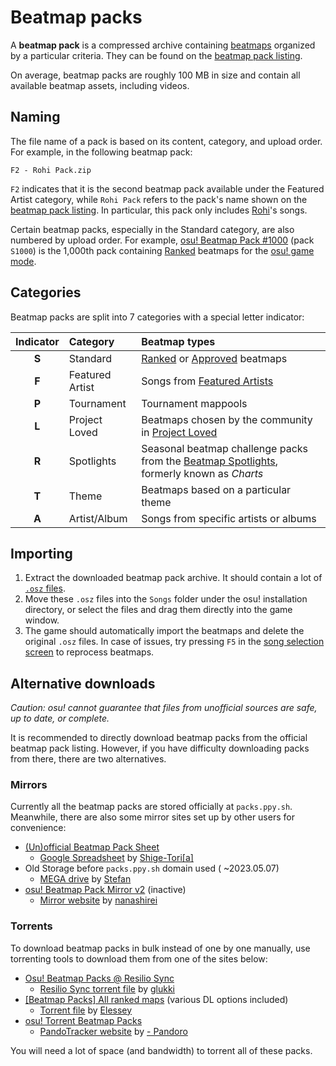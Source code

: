 # Beatmap packs

A **beatmap pack** is a compressed archive containing [beatmaps](/wiki/Beatmap) organized by a particular criteria. They can be found on the [beatmap pack listing](https://osu.ppy.sh/beatmaps/packs).

On average, beatmap packs are roughly 100 MB in size and contain all available beatmap assets, including videos.

## Naming

The file name of a pack is based on its content, category, and upload order. For example, in the following beatmap pack:

```
F2 - Rohi Pack.zip
```

`F2` indicates that it is the second beatmap pack available under the Featured Artist category, while `Rohi Pack` refers to the pack's name shown on the [beatmap pack listing](https://osu.ppy.sh/beatmaps/packs/F2). In particular, this pack only includes [Rohi](https://osu.ppy.sh/beatmaps/artists/82)'s songs.

Certain beatmap packs, especially in the Standard category, are also numbered by upload order. For example, [osu! Beatmap Pack #1000](https://osu.ppy.sh/beatmaps/packs/S1000) (pack `S1000`) is the 1,000th pack containing [Ranked](/wiki/Beatmap/Category#ranked) beatmaps for the [osu! game mode](/wiki/Game_mode/osu!).

## Categories

Beatmap packs are split into 7 categories with a special letter indicator:

| Indicator | Category | Beatmap types |
| :-: | :-- | :-- |
| **S** | Standard | [Ranked](/wiki/Beatmap/Category#ranked) or [Approved](/wiki/Beatmap/Category#approved) beatmaps |
| **F** | Featured Artist | Songs from [Featured Artists](/wiki/People/Featured_Artists) |
| **P** | Tournament | Tournament mappools |
| **L** | Project Loved | Beatmaps chosen by the community in [Project Loved](/wiki/Community/Project_Loved) |
| **R** | Spotlights | Seasonal beatmap challenge packs from the [Beatmap Spotlights](/wiki/Beatmap_Spotlights), formerly known as *Charts* |
| **T** | Theme | Beatmaps based on a particular theme |
| **A** | Artist/Album | Songs from specific artists or albums |

## Importing

1. Extract the downloaded beatmap pack archive. It should contain a lot of [`.osz` files](/wiki/Client/File_formats/osz_(file_format)).
2. Move these `.osz` files into the `Songs` folder under the osu! installation directory, or select the files and drag them directly into the game window.
3. The game should automatically import the beatmaps and delete the original `.osz` files. In case of issues, try pressing `F5` in the [song selection screen](/wiki/Client/Interface#song-select) to reprocess beatmaps.

## Alternative downloads

*Caution: osu! cannot guarantee that files from unofficial sources are safe, up to date, or complete.*

It is recommended to directly download beatmap packs from the official beatmap pack listing. However, if you have difficulty downloading packs from there, there are two alternatives.

### Mirrors

Currently all the beatmap packs are stored officially at `packs.ppy.sh`. Meanwhile, there are also some mirror sites set up by other users for convenience:

- [(Un)official Beatmap Pack Sheet](https://osu.ppy.sh/community/forums/topics/1528191)
  - [Google Spreadsheet](https://docs.google.com/spreadsheets/d/1gcXL9gubcWEKY1X2taxJdBGjFrqEpkNmjHU7LFpcJRo) by [Shige-Tori\[a\]](https://osu.ppy.sh/users/4459449)
- Old Storage before `packs.ppy.sh` domain used ( ~2023.05.07)
  - [MEGA drive](https://mega.nz/folder/Rl4hkKZQ#L1LXE4UgMH00eJF1xqMytw) by [Stefan](https://osu.ppy.sh/users/626907)
- [osu! Beatmap Pack Mirror v2](https://osu.ppy.sh/community/forums/topics/57381) (inactive)
  - [Mirror website](http://osu.yas-online.net/) by [nanashirei](https://osu.ppy.sh/users/807630)

### Torrents

To download beatmap packs in bulk instead of one by one manually, use torrenting tools to download them from one of the sites below:

- [Osu! Beatmap Packs @ Resilio Sync](https://osu.ppy.sh/community/forums/topics/1255023)
  - [Resilio Sync torrent file](https://link.resilio.com/#f=osu%21%20Beatmap%20Packs&sz=19E2&t=1&s=JHR4G3EUWCAOAKJT6HITFDGMENTSXU7U&i=CASDYUCU4VP4JUMPRYFZLFZK5EIXANSEE&v=2.7&a=2) by [glukki](https://osu.ppy.sh/users/14285150)
- [[Beatmap Packs] All ranked maps](https://osu.ppy.sh/community/forums/topics/330552) (various DL options included)
  - [Torrent file](https://drive.google.com/drive/folders/1_iOU-sWjjugD7ww8Jsl1ullihcVXh50F?usp=sharing) by [Elessey](https://osu.ppy.sh/users/4925105)
- [osu! Torrent Beatmap Packs](https://osu.ppy.sh/community/forums/topics/687910)
  - [PandoTracker website](https://pandotracker.me) by [- Pandoro](https://osu.ppy.sh/users/2574057)

<!-- TODO: new mirrors -->

You will need a lot of space (and bandwidth) to torrent all of these packs.
